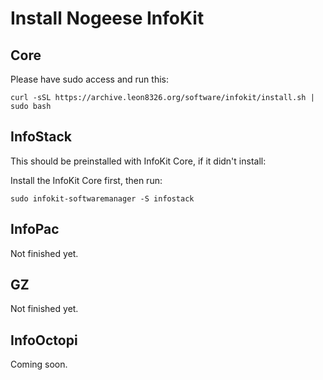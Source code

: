 # Install Nogeese InfoKit
## Core
Please have sudo access and run this:

```
curl -sSL https://archive.leon8326.org/software/infokit/install.sh | sudo bash
```

## InfoStack
This should be preinstalled with InfoKit Core, if it didn't install:

Install the InfoKit Core first, then run:

```
sudo infokit-softwaremanager -S infostack
```

## InfoPac
Not finished yet.
## GZ
Not finished yet.
## InfoOctopi
Coming soon.
